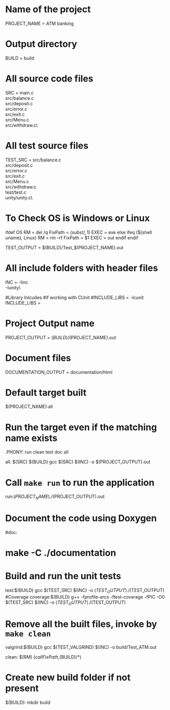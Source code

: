 # Name of the project
PROJECT_NAME = ATM banking

# Output directory
BUILD = build

# All source code files
SRC = main.c\
src/balance.c\
src/deposit.c\
src/error.c\
src/exit.c\
src/Menu.c\
src/withdraw.c\

# All test source files
TEST_SRC = src/balance.c\
src/deposit.c\
src/error.c\
src/exit.c\
src/Menu.c\
src/withdraw.c\
test/test.c\
unity/unity.c\

# To Check OS is Windows or Linux

ifdef OS
	RM = del /q
	FixPath = $(subst /,\,$1)
	EXEC = exe
else
	ifeq ($(shell uname), Linux)
		RM = rm -rf
		FixPath = $1
		EXEC = out
	endif
endif

TEST_OUTPUT = $(BUILD)/Test_$(PROJECT_NAME).out

# All include folders with header files
INC	= -Iinc\
-Iunity\

#Library Inlcudes
#if working with CUnit 
#INCLUDE_LIBS = -lcunit
INCLUDE_LIBS =

# Project Output name
PROJECT_OUTPUT = $(BUILD)/$(PROJECT_NAME).out

# Document files
DOCUMENTATION_OUTPUT = documentation/html

# Default target built
$(PROJECT_NAME):all

# Run the target even if the matching name exists
.PHONY: run clean test doc all

all: $(SRC) $(BUILD)
	gcc $(SRC) $(INC) -o $(PROJECT_OUTPUT).out

# Call `make run` to run the application
run:$(PROJECT_NAME)
	./$(PROJECT_OUTPUT).out

# Document the code using Doxygen
#doc:
#	make -C ./documentation

# Build and run the unit tests
test:$(BUILD)
	gcc $(TEST_SRC) $(INC) -o $(TEST_OUTPUT)
	./$(TEST_OUTPUT)
#Coverage
coverage:$(BUILD)
	g++ -fprofile-arcs -ftest-coverage -fPIC -O0 $(TEST_SRC) $(INC) -o $(TEST_OUTPUT)
	./$(TEST_OUTPUT)

# Remove all the built files, invoke by `make clean`
valgrind:$(BUILD)
	gcc $(TEST_VALGRIND) $(INC) -o build/Test_ATM.out

clean:
	$(RM) $(call FixPath,$(BUILD)/*)

# Create new build folder if not present
$(BUILD):
	mkdir build
